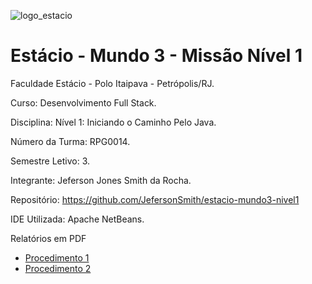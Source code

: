 ![logo_estacio](https://github.com/JefersonSmith/estacio-mundo3-nivel1/assets/123952270/06e97046-048c-44b8-bd22-3dbd7963e864)

<h1>Estácio - Mundo 3 - Missão Nível 1</h1>



Faculdade Estácio - Polo Itaipava - Petrópolis/RJ.
 
Curso: Desenvolvimento Full Stack.
 
Disciplina: Nível 1: Iniciando o Caminho Pelo Java.
 
Número da Turma: RPG0014.
 
Semestre Letivo: 3.

Integrante: Jeferson Jones Smith da Rocha.

Repositório: https://github.com/JefersonSmith/estacio-mundo3-nivel1

IDE Utilizada: Apache NetBeans.

Relatórios em PDF
* [Procedimento 1](https://github.com/JefersonSmith/estacio-mundo3-nivel1/blob/master/src/Relat%C3%B3rios/Mundo%203%20-%20Nivel%201%20-%20Procedimento%201.pdf)
* [Procedimento 2](https://github.com/JefersonSmith/estacio-mundo3-nivel1/blob/master/src/Relat%C3%B3rios/Mundo%203%20-%20Nivel%201%20-%20Procedimento%202.pdf)





